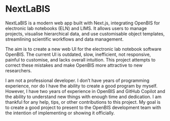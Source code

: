# NextLaBIS
NextLaBIS is a modern web app built with Next.js, integrating OpenBIS for electronic lab notebooks (ELN) and LIMS. It allows users to manage projects, visualise hierarchical data, and use customisable object templates, streamlining scientific workflows and data management.

The aim is to create a new web UI for the electronic lab notebook software OpenBIS. The current UI is outdated, slow, inefficient, not responsive, painful to customise, and lacks overall intuition. This project attempts to correct these mistakes and make OpenBIS more attractive to new researchers. 

I am not a professional developer. I don’t have years of programming experience, nor do I have the ability to create a good program by myself. However, I have two years of experience in OpenBIS and GitHub Copilot and the ability to understand new things with enough time and dedication. I am thankful for any help, tips, or other contributions to this project. My goal is to create a good project to present to the OpenBIS development team with the intention of implementing or showing it officially. 
